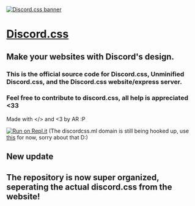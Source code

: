 [![Discord.css banner](https://media.discordapp.net/attachments/804550297107300413/807312905518579722/SDBlG8AAAAASUVORK5CYII.png?width=749&height=402)](https://discordcss.ml)
# [Discord.css](https://discordcss.ml)
## Make your websites with Discord's design.
### This is the official source code for Discord.css, Unminified Discord.css, and the Discord.css website/express server.
### Feel free to contribute to discord.css, all help is appreciated <33
Made with </> and <3 by AR :P


[![Run on Repl.it](https://repl.it/badge/github/Clay-Devs/discordcss)](https://repl.it/github/Clay-Devs/discordcss)
(The discordcss.ml domain is still being hooked up, use [this](https://discordcss.hijsgeiprygfirh.repl.co/discord.css) for now, sorry about that D:)


## New update
## The repository is now super organized, seperating the actual discord.css from the website!
